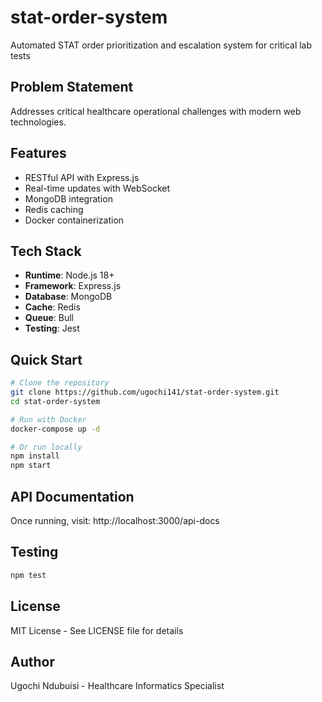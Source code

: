 # stat-order-system

Automated STAT order prioritization and escalation system for critical lab tests

## Problem Statement
Addresses critical healthcare operational challenges with modern web technologies.

## Features
- RESTful API with Express.js
- Real-time updates with WebSocket
- MongoDB integration
- Redis caching
- Docker containerization

## Tech Stack
- **Runtime**: Node.js 18+
- **Framework**: Express.js
- **Database**: MongoDB
- **Cache**: Redis
- **Queue**: Bull
- **Testing**: Jest

## Quick Start

```bash
# Clone the repository
git clone https://github.com/ugochi141/stat-order-system.git
cd stat-order-system

# Run with Docker
docker-compose up -d

# Or run locally
npm install
npm start
```

## API Documentation
Once running, visit: http://localhost:3000/api-docs

## Testing
```bash
npm test
```

## License
MIT License - See LICENSE file for details

## Author
Ugochi Ndubuisi - Healthcare Informatics Specialist
